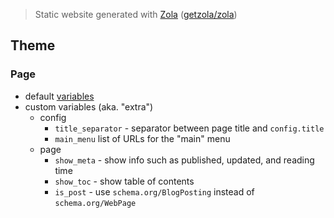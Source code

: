 > Static website generated with [Zola](https://www.getzola.org/) ([getzola/zola](https://github.com/getzola/zola/))

## Theme

### Page

* default [variables](https://www.getzola.org/documentation/templates/pages-sections/#page-variables)
* custom variables (aka. "extra")
    * config
        * `title_separator` - separator between page title and `config.title`
        * `main_menu` list of URLs for the "main" menu
    * page
        * `show_meta` - show info such as published, updated, and reading time
        * `show_toc` - show table of contents
        * `is_post` - use `schema.org/BlogPosting` instead of `schema.org/WebPage`
